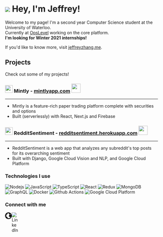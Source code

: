 # [<img src="https://emojis.slackmojis.com/emojis/images/1593555389/9579/blob_excited.gif?1593555389" width="30"/>](https://jeffreyzhang.me/) Hey, I'm Jeffrey!
Welcome to my page! I'm a second year Computer Science student at the University of Waterloo.  
Currently at [OpsLevel](https://www.opslevel.com/) working on the core platform.  
**I'm looking for Winter 2021 internships!**  

If you'd like to know more, visit [jeffreyzhang.me](https://jeffreyzhang.me/).

## Projects
Check out some of my projects!  

### [<img src="https://twemoji.maxcdn.com/v/13.0.1/72x72/1f343.png" alt="" width="25px" height="25px">](https://mintlyapp.com) Mintly - [mintlyapp.com](https://mintlyapp.com) [<img src="https://github.githubassets.com/images/modules/logos_page/GitHub-Mark.png"  width="30px" height="30px"/>](https://github.com/jeffreyzhang2001/mintly)
---

- Mintly is a feature-rich paper trading platform complete with securities and options
- Built (serverlessly) with React, Next.js and Firebase

### [<img src="https://icongr.am/fontawesome/reddit.svg?size=128&color=currentColor" alt="" width="25px" height="25px">](https://redditsentiment.herokuapp.com/) RedditSentiment - [redditsentiment.herokuapp.com](https://redditsentiment.herokuapp.com/) [<img src="https://github.githubassets.com/images/modules/logos_page/GitHub-Mark.png"  width="30px" height="30px"/>](https://github.com/jeffreyzhang2001/reddit-sentiment-analysis-dashboard)
---
- RedditSentiment is a web app that analyzes any subreddit's top posts for its overarching sentiment
- Built with Django, Google Cloud Vision and NLP, and Google Cloud Platform

### Technologies I use
<p>
  <img alt="Nodejs" src="https://img.shields.io/badge/-Node.js-43853d?style=flat-square&logo=Node.js&logoColor=white" />
  <img alt="JavaScript" src="https://img.shields.io/badge/-JavaScript-F7B93E?style=flat-square&logo=javascript&logoColor=white" />
  <img alt="TypeScript" src="https://img.shields.io/badge/-TypeScript-007ACC?style=flat-square&logo=typescript&logoColor=white" />
  <img alt="React" src="https://img.shields.io/badge/-React-45b8d8?style=flat-square&logo=react&logoColor=white" />
  <img alt="Redux" src="https://img.shields.io/badge/-Redux-764ABC?style=flat-square&logo=redux&logoColor=white" />
  <img alt="MongoDB" src="https://img.shields.io/badge/-MongoDB-13aa52?style=flat-square&logo=mongodb&logoColor=white" />
  <img alt="GraphQL" src="https://img.shields.io/badge/-GraphQL-E10098?style=flat-square&logo=graphql&logoColor=white" />
  <img alt="Docker" src="https://img.shields.io/badge/-Docker-46a2f1?style=flat-square&logo=docker&logoColor=white" />
  <img alt="Github Actions" src="https://img.shields.io/badge/-Github_Actions-2088FF?style=flat-square&logo=github-actions&logoColor=white" />
  <img alt="Google Cloud Platform" src="https://img.shields.io/badge/-Google_Cloud_Platform-1a73e8?style=flat-square&logo=google-cloud&logoColor=white" />
</p>

### Connect with me

[<img align="left" alt="jeffreyzhang.me" width="22px" src="https://raw.githubusercontent.com/iconic/open-iconic/master/svg/globe.svg">](https://jeffreyzhang.me/)
[<img align="left" alt="LinkedIn" width="22px" src="https://cdn.jsdelivr.net/npm/simple-icons@v3/icons/linkedin.svg">](https://www.linkedin.com/in/jeffreyzhang2001/)
